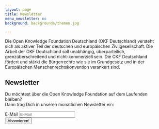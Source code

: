 ```yaml
---
layout: page
title: Newsletter
menu_newsletter: no
background: backgrounds/themen.jpg

---
```

Die Open Knowledge Foundation Deutschland (OKF Deutschland) versteht sich als aktiver Teil der deutschen und europäischen Zivilgesellschaft. Die Arbeit der OKF Deutschland soll unabhängig, überparteilich, grenzüberschreitend und nicht-kommerziell sein. Die OKF Deutschland fördert und stärkt die Bürgerrechte wie sie im Grundgesetz und in der Europäischen Menschenrechtskonvention verankert sind.

<div class="dark-section darker-color">
  <div class="container">
    <div class="col-center padded-row">
      <h2>Newsletter</h2>
      <form action="//okfn.us5.list-manage.com/subscribe/post?u=929f1e07936386d34833e20d1&amp;id=4ed2decd59" method="post" id="mc-embedded-subscribe-form" name="mc-embedded-subscribe-form" class="text-center mc-form" target="_blank" role="form">
        <p>
          Du möchtest über die Open Knowledge Foundation auf dem Laufenden bleiben?
          <br>
          Dann trag Dich in unseren monatlichen Newsletter ein:
        </p>
        <div class="row">
          <div class="col-lg-5 col-lg-offset-2">
            <label for="mce-EMAIL" class="sr-only" >E-Mail</label>
            <input type="email" value="" name="EMAIL" class="form-control" id="mce-EMAIL" placeholder="E-Mail" required >
          </div>
          <div class="col-lg-3">
            <button type="submit" name="subscribe" id="mc-embedded-subscribe" class="btn btn-default">Abonnieren!</button>
            <div style="position: absolute; left: -5000px;">
              <input type="text" name="b_929f1e07936386d34833e20d1_bb63fcab72" value="">
              <!-- set to newsletter only-->
              <input type="checkbox" value="1" checked="checked" name="group[16985][1]" id="mce-group[16985]-16985-0" style="display:none;">
            </div>
          </div>
        </div>
      </form>
    </div>
  </div>
</div>
